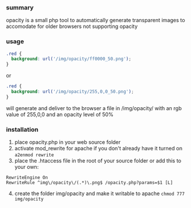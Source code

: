 ### summary

opacity is a small php tool to automatically generate transparent images to accomodate for older browsers not supporting opacity

### usage

```css
.red {
  background: url('/img/opacity/ff0000_50.png');
}
```
or
```css 
.red {
  background: url('/img/opacity/255,0,0_50.png');
}
```

will generate and deliver to the browser a file in /img/opacity/ with an rgb value of 255,0,0 and an opacity level of 50%


### installation

1. place opacity.php in your web source folder 
2. activate mod_rewrite for apache if you don't already have it turned on
` a2enmod rewrite `
3. place the .htaccess file in the root of your source folder or add this to your own:

```
RewriteEngine On
RewriteRule ^img\/opacity\/(.*)\.png$ /opacity.php?params=$1 [L]
```

4. create the folder img/opacity and make it writable to apache
` chmod 777 img/opacity `


